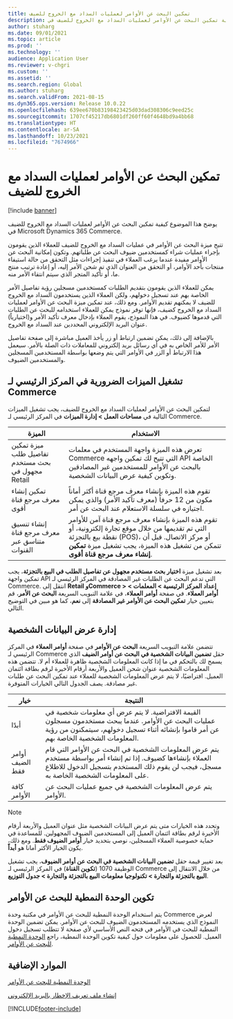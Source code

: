 ```yaml
---
title: تمكين البحث عن الأوامر لعمليات السداد مع الخروج للضيف
description: يوضح هذا الموضوع كيفية تمكين البحث عن الأوامر لعمليات السداد مع الخروج للضيف‬ في Microsoft Dynamics 365 Commerce.
author: stuharg
ms.date: 09/01/2021
ms.topic: article
ms.prod: ''
ms.technology: ''
audience: Application User
ms.reviewer: v-chgri
ms.custom: ''
ms.assetid: ''
ms.search.region: Global
ms.author: stuharg
ms.search.validFrom: 2021-08-15
ms.dyn365.ops.version: Release 10.0.22
ms.openlocfilehash: 639ee670b83198423425d03dad308306c9eed25c
ms.sourcegitcommit: 1707cf45217db6801df260ff60f4648bd9a4bb68
ms.translationtype: HT
ms.contentlocale: ar-SA
ms.lasthandoff: 10/23/2021
ms.locfileid: "7674966"
---
```

# <a name="enable-order-lookup-for-guest-checkouts"></a>تمكين البحث عن الأوامر لعمليات السداد مع الخروج للضيف

[!include [banner](includes/banner.md)]

يوضح هذا الموضوع كيفية تمكين البحث عن الأوامر لعمليات السداد مع الخروج للضيف‬ في Microsoft Dynamics 365 Commerce.

تتيح ميزة البحث عن الأوامر في عمليات السداد مع الخروج للضيف‬ للعملاء الذين يقومون بإجراء عمليات شراء كمستخدمين ضيوف البحث عن طلباتهم. وتكون إمكانية البحث عن الأوامر مفيدة عندما يرغب العملاء في تنفيذ إجراءات مثل التحقق من حالة استيفاء منتجات بأحد الأوامر، أو التحقق من العنوان الذي تم شحن الأمر إليه، أو إعادة ترتيب منتج ما، أو تأكيد المتجر الذي سيتم انتقاء الأمر منه.

يمكن للعملاء الذين يقومون بتقديم الطلبات كمستخدمين مسجلين رؤية تفاصيل الأمر الخاصة بهم عند تسجيل دخولهم، ولكن العملاء الذين يستخدمون السداد مع الخروج للضيف‬ لا يمكنهم تقديم الأوامر. ومع ذلك، عند تمكين ميزة البحث عن الأوامر لعمليات السداد مع الخروج كضيف، فإنها توفر نموذج يمكن للعملاء استخدامه للبحث عن الطلبات التي قدموها كضيوف. في هذا النموذج، يقوم العملاء بإدخال معرف تأكيد الأمر و(اختيارياً) عنوان البريد الإلكتروني المحددين عند السداد مع الخروج.

بالإضافة إلى ذلك، يمكن تضمين ارتباط أو زر يأخذ العميل مباشرة إلى صفحة تفاصيل الأمر للأمر الخاص به في أي رسائل بريد إلكتروني للمعاملات ذات الصلة بالأمر. سيعمل هذا الارتباط أو الزر في الأوامر التي يتم وضعها بواسطة المستخدمين المسجلين والمستخدمين الضيوف.

## <a name="turn-on-necessary-features-in-commerce-headquarters"></a>تشغيل الميزات الضرورية في المركز الرئيسي لـ Commerce

لتمكين البحث عن الأوامر لعمليات السداد مع الخروج للضيف، يجب تشغيل الميزات التالية في **مساحات العمل \> إدارة الميزات** في المركز الرئيسي لـ Commerce.

| الميزة | الاستخدام |
|---------|---------|
| ميزة تمكين تفاصيل طلب بحث مستخدم مجهول في Retail | تعرض هذه الميزة واجهة المستخدم في معلمات Commerce التي تتيح لك تمكين واجهه API الخاصة بالبحث عن الأوامر للمستخدمين غير المصادقين وتكوين كيفية عرض البيانات الشخصية. |
| تمكين إنشاء معرف مرجع قناة أقوى | تقوم هذه الميزة بإنشاء معرف مرجع قناة أكثر أماناً مكون من 12 حرفاً (معرف تأكيد الأمر) والذي يمكن اجتيازه في سلسلة الاستعلام عند البحث عن أمر. |
| إنشاء تنسيق معرف مرجع قناة متناسق عبر القنوات | تقوم هذه الميزة بإنشاء معرف مرجع قناة آمن للأوامر التي تم تقديمها من خلال موقع تجارة إلكترونية، أو نقطة بيع بالتجزئة (POS)، أو مركز الاتصال. قبل أن تتمكن من تشغيل هذه الميزة، يجب تشغيل ميزة **تمكين إنشاء معرف مرجع قناة أقوى**. |

بعد تشغيل ميزة **اختيار بحث مستخدم مجهول عن تفاصيل الطلب في البيع بالتجزئة**، يجب تمكين واجهة API التي تدعم البحث عن الطلبات غير المصادقة في المركز الرئيسي لـ Commerce. انتقل إلى **Retail وCommerce \> إعداد المركز الرئيسية \> المعلمات \> أوامر العملاء**. في صفحة **أوامر العملاء**، في علامة التبويب السريعة **البحث عن الأمر**، قم بتعيين خيار **تمكين البحث عن الأوامر غير المصادقة** إلى **نعم**، كما هو مبين في التوضيح التالي.

## <a name="manage-the-display-of-personal-data"></a>إدارة عرض البيانات الشخصية

تتضمن علامة التبويب السريعة **البحث عن الأوامر** في صفحة **أوامر العملاء** في المركز الرئيسي لـ Commerce حقل **تضمين البيانات الشخصية في البحث عن أوامر الضيف** الذي يسمح لك بالتحكم في ما إذا كانت المعلومات الشخصية ظاهرة للعملاء أم لا. تتضمن هذه المعلومات الشخصية عنوان شحن العميل والأربعة أرقام الأخيرة لرقم بطاقة ائتمان العميل. افتراضيًا، لا يتم عرض المعلومات الشخصية للعملاء عند تمكين البحث عن طلبات غير مصادقة. يصف الجدول التالي الخيارات المتوفرة.

| خيار | النتيجة |
|--------|--------|
| أبدًا | القيمة الافتراضية. لا يتم عرض أي معلومات شخصية في عمليات البحث عن الأوامر. عندما يبحث مستخدمون مسجلون عن أمر قاموا بإنشائه أثناء تسجيل دخولهم، سيتمكنون من رؤية المعلومات الشخصية الخاصة بهم. |
| أوامر الضيف فقط | يتم عرض المعلومات الشخصية في البحث عن الأوامر التي قام العملاء بإنشاءها كضيوف. إذا تم إنشاء أمر بواسطة مستخدم مسجل، فيجب لن يقوم ذلك المستخدم بتسجيل الدخول للاطلاع على المعلومات الشخصية الخاصة به. |
| كافة الأوامر | يتم عرض المعلومات الشخصية في جميع عمليات البحث عن الأوامر. |

> [!NOTE]
> وتحدد هذه الخيارات متى يتم عرض البيانات الشخصية مثل عنوان العميل والأربعة أرقام الأخيرة لرقم بطاقة ائتمان العميل إلى المستخدمين الضيوف المجهولين. للمساعدة في حماية خصوصية العملاء المسجلين، نوصي بتحديد خيار **أوامر الضيوف فقط**. ومع ذلك، يكون الخيار الأكثر أمانا هو **أبداً**.

بعد تغيير قيمة حقل **تضمين البيانات الشخصية في البحث عن أوامر الضيوف**، يجب تشغيل الوظيفة 1070 (**تكوين القناة**) في المركز الرئيسي لـ Commerce من خلال الانتقال إلى **البيع بالتجزئة والتجارة \> تكنولوجيا معلومات البيع بالتجزئة والتجارة \> جدول التوزيع**.

## <a name="configure-the-order-lookup-module"></a>تكوين الوحدة النمطية للبحث عن الأوامر

يتم استخدام الوحدة النمطية للبحث عن الأوامر في مكتبة وحدة Commerce لعرض النموذج الذي يستخدمه المستخدمون الضيوف للبحث عن الأوامر. يمكن تضمين الوحدة النمطية للبحث في الأوامر في فتحه النص الأساسي لأي صفحة لا تتطلب تسجيل دخول العميل. للحصول على معلومات حول كيفية تكوين الوحدة النمطية، راجع [الوحدة النمطية للبحث عن الأوامر](order-lookup-module.md).

## <a name="additional-resources"></a>الموارد الإضافية

[الوحدة النمطية للبحث عن الأوامر](order-lookup-module.md)

[إنشاء ملف تعريف الإخطار بالبريد الإلكتروني](email-notification-profiles.md)

[!INCLUDE[footer-include](../includes/footer-banner.md)]
